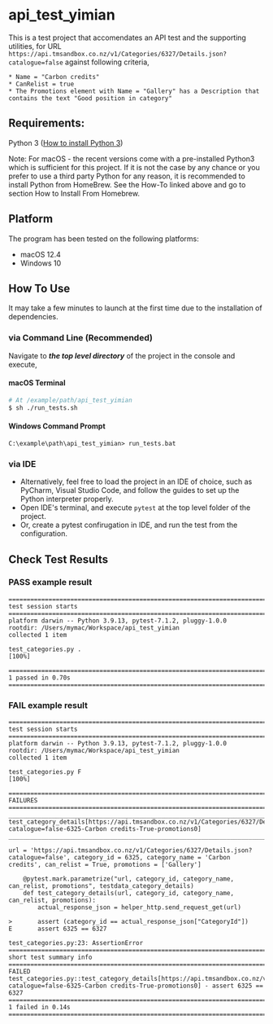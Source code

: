 # api_test_yimian
This is a test project that accomendates an API test and the supporting utilities, for URL `https://api.tmsandbox.co.nz/v1/Categories/6327/Details.json?catalogue=false` against following criteria,
```
* Name = "Carbon credits"
* CanRelist = true
* The Promotions element with Name = "Gallery" has a Description that contains the text "Good position in category"
```

## Requirements:
Python 3 ([How to install Python 3](https://realpython.com/installing-python/))

Note: For macOS - the recent versions come with a pre-installed Python3 which is sufficient for this project. If it is not the case by any chance or you prefer to use a third party Python for any reason, it is recommended to install Python from HomeBrew. See the How-To linked above and go to section How to Install From Homebrew.

## Platform
The program has been tested on the following platforms:
* macOS 12.4
* Windows 10

## How To Use
It may take a few minutes to launch at the first time due to the installation of dependencies.

### via Command Line (Recommended)
Navigate to <b><i>the top level directory</i></b> of the project in the console and execute,

#### macOS Terminal
```bash
# At /example/path/api_test_yimian
$ sh ./run_tests.sh
```

#### Windows Command Prompt
```
C:\example\path\api_test_yimian> run_tests.bat
```

### via IDE
* Alternatively, feel free to load the project in an IDE of choice, such as PyCharm, Visual Studio Code, and follow the guides to set up the Python interpreter properly.
* Open IDE's terminal, and execute ```pytest``` at the top level folder of the project.
* Or, create a pytest confirugation in IDE, and run the test from the configuration.

## Check Test Results

### PASS example result
```
=================================================================================================================================================== test session starts ====================================================================================================================================================
platform darwin -- Python 3.9.13, pytest-7.1.2, pluggy-1.0.0
rootdir: /Users/mymac/Workspace/api_test_yimian
collected 1 item

test_categories.py .                                                                                                                                                                                                                                                                                                 [100%]

==================================================================================================================================================== 1 passed in 0.70s =====================================================================================================================================================
```

### FAIL example result
```
=================================================================================================================================================== test session starts ====================================================================================================================================================
platform darwin -- Python 3.9.13, pytest-7.1.2, pluggy-1.0.0
rootdir: /Users/mymac/Workspace/api_test_yimian
collected 1 item

test_categories.py F                                                                                                                                                                                                                                                                                                 [100%]

========================================================================================================================================================= FAILURES =========================================================================================================================================================
_________________________________________________________________________________________ test_category_details[https://api.tmsandbox.co.nz/v1/Categories/6327/Details.json?catalogue=false-6325-Carbon credits-True-promotions0] __________________________________________________________________________________________

url = 'https://api.tmsandbox.co.nz/v1/Categories/6327/Details.json?catalogue=false', category_id = 6325, category_name = 'Carbon credits', can_relist = True, promotions = ['Gallery']

    @pytest.mark.parametrize("url, category_id, category_name, can_relist, promotions", testdata_category_details)
    def test_category_details(url, category_id, category_name, can_relist, promotions):
        actual_response_json = helper_http.send_request_get(url)

>       assert (category_id == actual_response_json["CategoryId"])
E       assert 6325 == 6327

test_categories.py:23: AssertionError
================================================================================================================================================= short test summary info ==================================================================================================================================================
FAILED test_categories.py::test_category_details[https://api.tmsandbox.co.nz/v1/Categories/6327/Details.json?catalogue=false-6325-Carbon credits-True-promotions0] - assert 6325 == 6327
==================================================================================================================================================== 1 failed in 0.14s =====================================================================================================================================================
```
